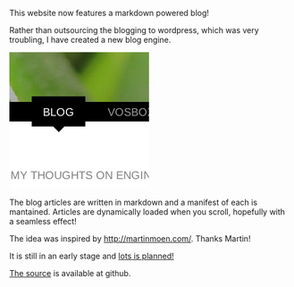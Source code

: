 This website now features a markdown powered blog!

Rather than outsourcing the blogging to wordpress, which was very troubling,
I have created a new blog engine.

![Website engine](blog/images/engine.png)

The blog articles are written in markdown and a manifest of each is mantained.
Articles are dynamically loaded when you scroll, hopefully with a seamless effect!

The idea was inspired by <http://martinmoen.com/>. Thanks Martin!

It is still in an early stage and [lots is planned!][1]

[The source][2] is available at github.

[1]: https://github.com/naggie/naggie.github.com/issues?state=open
[2]: http://github.com/naggie/naggie.github.com/

